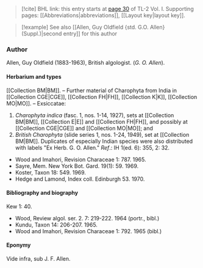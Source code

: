 > [!cite] BHL link: this entry starts at [page 30](https://www.biodiversitylibrary.org/item/103414#page/78/mode/1up) of TL-2 Vol. I.
> Supporting pages: [[Abbreviations|abbreviations]], [[Layout key|layout key]].

> [!example] See also [[Allen, Guy Oldfield {std. G.O. Allen} (Suppl.)|second entry]] for this author

### Author

Allen, Guy Oldfield (1883-1963), British algologist. (*G. O. Allen*).

#### Herbarium and types

[[Collection BM|BM]]. – Further material of Charophyta from India in [[Collection CGE|CGE]], [[Collection FH|FH]], [[Collection K|K]], [[Collection MO|MO]]. – Exsiccatae:
1. *Charophyta indica* (fasc. 1, nos. 1-14, 1927), sets at [[Collection BM|BM]], [[Collection E|E]] and [[Collection FH|FH]], and possibly at [[Collection CGE|CGE]] and [[Collection MO|MO]]; and
2. *British Charophyta* (slide series 1, nos. 1-24, 1949), set at [[Collection BM|BM]]. Duplicates of especially Indian species were also distributed with labels "Ex Herb. G. O. Allen."
*Ref*.: IH 1(ed. 6): 355, 2: 32.
- Wood and Imahori, Revision Characeae 1: 787. 1965.
- Sayre, Mem. New York Bot. Gard. 19(1): 59. 1969.
- Koster, Taxon 18: 549. 1969.
- Hedge and Lamond, Index coll. Edinburgh 53. 1970.

#### Bibliography and biography

Kew 1: 40.
- Wood, Review algol. ser. 2. 7: 219-222. 1964 (portr., bibl.)
- Kundu, Taxon 14: 206-207. 1965.
- Wood and Imahori, Revision Characeae 1: 792. 1965 (bibl.)

#### Eponymy

Vide infra, sub J. F. Allen.

